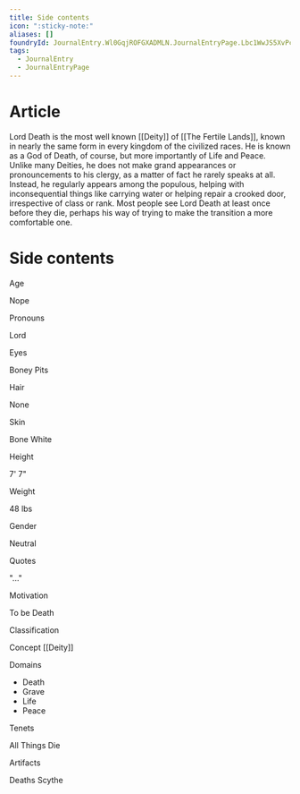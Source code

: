 ```yaml
---
title: Side contents
icon: ":sticky-note:"
aliases: []
foundryId: JournalEntry.Wl0GqjROFGXADMLN.JournalEntryPage.Lbc1WwJS5XvPcEXF
tags:
  - JournalEntry
  - JournalEntryPage
---
```


# Article
Lord Death is the most well known [[Deity]] of [[The Fertile Lands]], known in nearly the same form in every kingdom of the civilized races. He is known as a God of Death, of course, but more importantly of Life and Peace. Unlike many Deities, he does not make grand appearances or pronouncements to his clergy, as a matter of fact he rarely speaks at all. Instead, he regularly appears among the populous, helping with inconsequential things like carrying water or helping repair a crooked door, irrespective of class or rank. Most people see Lord Death at least once before they die, perhaps his way of trying to make the transition a more comfortable one.


# Side contents
Age

Nope

Pronouns

Lord

Eyes

Boney Pits

Hair

None

Skin

Bone White

Height

7' 7"

Weight

48 lbs

Gender

Neutral

Quotes

"..."

Motivation

To be Death

Classification

Concept [[Deity]]

Domains

*   Death
*   Grave
*   Life
*   Peace

Tenets

All Things Die

Artifacts

Deaths Scythe